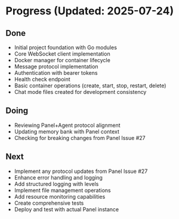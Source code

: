 # Progress (Updated: 2025-07-24)

## Done

- Initial project foundation with Go modules
- Core WebSocket client implementation
- Docker manager for container lifecycle
- Message protocol implementation
- Authentication with bearer tokens
- Health check endpoint
- Basic container operations (create, start, stop, restart, delete)
- Chat mode files created for development consistency

## Doing

- Reviewing Panel+Agent protocol alignment
- Updating memory bank with Panel context
- Checking for breaking changes from Panel Issue #27

## Next

- Implement any protocol updates from Panel Issue #27
- Enhance error handling and logging
- Add structured logging with levels
- Implement file management operations
- Add resource monitoring capabilities
- Create comprehensive tests
- Deploy and test with actual Panel instance
